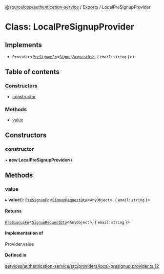 [@sourceloop/authentication-service](../README.md) / [Exports](../modules.md) / LocalPreSignupProvider

# Class: LocalPreSignupProvider

## Implements

- `Provider`<[`PreSignupFn`](../interfaces/PreSignupFn.md)<[`SignupRequestDto`](SignupRequestDto.md), { `email`: `string`  }\>\>

## Table of contents

### Constructors

- [constructor](LocalPreSignupProvider.md#constructor)

### Methods

- [value](LocalPreSignupProvider.md#value)

## Constructors

### constructor

• **new LocalPreSignupProvider**()

## Methods

### value

▸ **value**(): [`PreSignupFn`](../interfaces/PreSignupFn.md)<[`SignupRequestDto`](SignupRequestDto.md)<`AnyObject`\>, { `email`: `string`  }\>

#### Returns

[`PreSignupFn`](../interfaces/PreSignupFn.md)<[`SignupRequestDto`](SignupRequestDto.md)<`AnyObject`\>, { `email`: `string`  }\>

#### Implementation of

Provider.value

#### Defined in

[services/authentication-service/src/providers/local-presignup.provider.ts:12](https://github.com/codeweb05/repo1/blob/ea19add/services/authentication-service/src/providers/local-presignup.provider.ts#L12)

